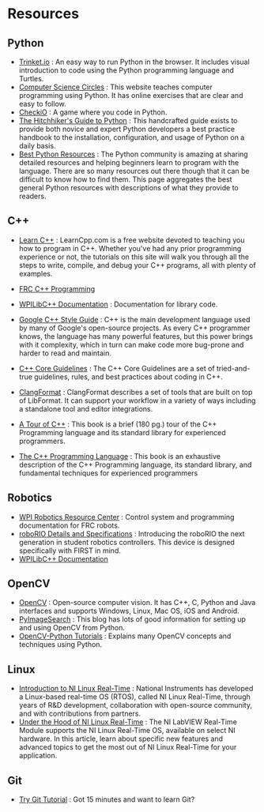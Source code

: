 # Resources

## Python

- [Trinket.io](https://trinket.io) : An easy way to run Python in the browser. It includes visual introduction to code using the Python programming language and Turtles.
- [Computer Science Circles](http://cscircles.cemc.uwaterloo.ca/) : This website teaches computer programming using Python. It has online exercises that are clear and easy to follow.
- [CheckiO](https://checkio.org) : A game where you code in Python.
- [The Hitchhiker's Guide to Python](http://docs.python-guide.org/en/latest/#getting-started) : This handcrafted guide exists to provide both novice and expert Python developers a best practice handbook to the installation, configuration, and usage of Python on a daily basis.
- [Best Python Resources](https://www.fullstackpython.com/best-python-resources.html) : The Python community is amazing at sharing detailed resources and helping beginners learn to program with the language. There are so many resources out there though that it can be difficult to know how to find them. This page aggregates the best general Python resources with descriptions of what they provide to readers.

## C++

- [Learn C++](http://www.learncpp.com/) : LearnCpp.com is a free website devoted to teaching you how to program in C++. Whether you've had any prior programming experience or not, the tutorials on this site will walk you through all the steps to write, compile, and debug your C++ programs, all with plenty of examples.

- [FRC C++ Programming](https://wpilib.screenstepslive.com/s/4485/m/13810)

- [WPILibC++ Documentation](http://first.wpi.edu/FRC/roborio/release/docs/cpp/index.html) : Documentation for library code.
- [Google C++ Style Guide](https://google.github.io/styleguide/cppguide.html) : C++ is the main development language used by many of Google's open-source projects. As every C++ programmer knows, the language has many powerful features, but this power brings with it complexity, which in turn can make code more bug-prone and harder to read and maintain.
- [C++ Core Guidelines](http://isocpp.github.io/CppCoreGuidelines/CppCoreGuidelines) : The C++ Core Guidelines are a set of tried-and-true guidelines, rules, and best practices about coding in C++.
- [ClangFormat](http://clang.llvm.org/docs/ClangFormat.html) : ClangFormat describes a set of tools that are built on top of LibFormat. It can support your workflow in a variety of ways including a standalone tool and editor integrations.
- [A Tour of C++](https://www.amazon.com/Tour-C--Depth-ebook/dp/B00F8CWGOS/ref=sr_1_1?ie=UTF8&qid=1468265595&sr=8-1&keywords=a+tour+of+c%2B%2B) : This book is a brief (180 pg.) tour of the C++ Programming language and its standard library for experienced programmers.
- [The C++ Programming Language](https://www.amazon.com/C-Programming-Language-4th/dp/0321563840/ref=sr_1_2?ie=UTF8&qid=1468265564&sr=8-2&keywords=the+c+programming+language+4th+edition) : This book is an exhaustive description of the C++ Programming language, its standard library, and fundamental techniques for experienced programmers

## Robotics

- [WPI Robotics Resource Center](https://wpilib.screenstepslive.com/s/4485) : Control system and programming documentation for FRC robots.
- [roboRIO Details and Specifications](https://decibel.ni.com/content/docs/DOC-30419) : Introducing the roboRIO the next generation in student robotics controllers. This device is designed specifically with FIRST in mind.
- [WPILibC++ Documentation](http://first.wpi.edu/FRC/roborio/release/docs/cpp/index.html)

## OpenCV

- [OpenCV](http://opencv.org) : Open-source computer vision. It has C++, C, Python and Java interfaces and supports Windows, Linux, Mac OS, iOS and Android.
- [PyImageSearch](http://www.pyimagesearch.com) : This blog has lots of good information for setting up and using OpenCV from Python.
- [OpenCV-Python Tutorials](https://opencv-python-tutroals.readthedocs.io/en/latest/py_tutorials/py_tutorials.html) : Explains many OpenCV concepts and techniques using Python.

## Linux

- [Introduction to NI Linux Real-Time](http://www.ni.com/white-paper/14627/en/) : National Instruments has developed a Linux-based real-time OS (RTOS), called NI Linux Real-Time, through years of R&D development, collaboration with open-source community, and with contributions from partners.
- [Under the Hood of NI Linux Real-Time](http://www.ni.com/white-paper/14626/en/) : The NI LabVIEW Real-Time Module supports the NI Linux Real-Time OS, available on select NI hardware. In this article, learn about specific new features and advanced topics to get the most out of NI Linux Real-Time for your application.

## Git

- [Try Git Tutorial](https://try.github.io/) : Got 15 minutes and want to learn Git?
